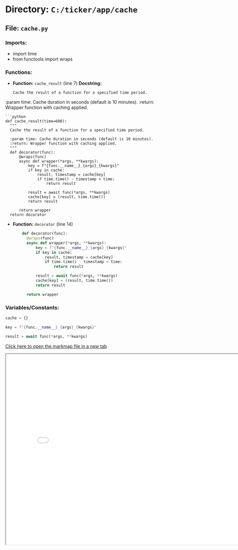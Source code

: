 # Directory: `C:/ticker/app/cache`

## File: `cache.py`

### Imports:

- import time
- from functools import wraps

### Functions:

- **Function:** `cache_result` (line 7)
  **Docstring:**
  ```
  Cache the result of a function for a specified time period.
  ```

:param time: Cache duration in seconds (default is 10 minutes).
:return: Wrapper function with caching applied.

````
```python
def cache_result(time=600):
  """
  Cache the result of a function for a specified time period.

  :param time: Cache duration in seconds (default is 10 minutes).
  :return: Wrapper function with caching applied.
  """
  def decorator(func):
      @wraps(func)
      async def wrapper(*args, **kwargs):
          key = f"{func.__name__}_{args}_{kwargs}"
          if key in cache:
              result, timestamp = cache[key]
              if time.time() - timestamp < time:
                  return result

          result = await func(*args, **kwargs)
          cache[key] = (result, time.time())
          return result

      return wrapper
  return decorator

````

- **Function:** `decorator` (line 14)

  ```python
      def decorator(func):
        @wraps(func)
        async def wrapper(*args, **kwargs):
            key = f"{func.__name__}_{args}_{kwargs}"
            if key in cache:
                result, timestamp = cache[key]
                if time.time() - timestamp < time:
                    return result

            result = await func(*args, **kwargs)
            cache[key] = (result, time.time())
            return result

        return wrapper

  ```

### Variables/Constants:

```python
cache = {}
```

```python
key = f"{func.__name__}_{args}_{kwargs}"
```

```python
result = await func(*args, **kwargs)
```

<a href="/site_ticker/assets/cache.html" target="_blank">Click here to open the markmap file in a new tab</a>

<iframe src="/site_ticker/assets/cache.html" width="800" height="600"></iframe>
